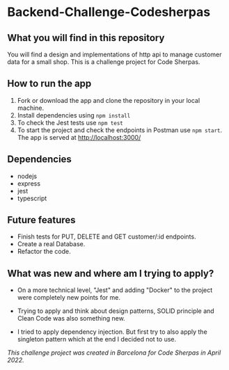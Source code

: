 # Backend-Challenge-Codesherpas

## What you will find in this repository
You will find a design and implementations of http api to manage customer data for a small shop.
This is a challenge project for Code Sherpas.

## How to run the app

1. Fork or download the app and clone the repository in your local machine.
2. Install dependencies using `npm install`
3. To check the Jest tests use `npm test`
5. To start the project and check the endpoints in Postman use `npm start`. The app is served at <http://localhost:3000/>

## Dependencies

- nodejs
- express
- jest
- typescript

## Future features

- Finish tests for PUT, DELETE and GET customer/:id endpoints.
- Create a real Database.
- Refactor the code.

## What was new and where am I trying to apply?

- On a more technical level, "Jest" and adding "Docker" to the project were completely new points for me.
- Trying to apply and think about design patterns, SOLID principle and Clean Code was also something new.

- I tried to apply dependency injection. But first try to also apply the singleton pattern which at the end I decided not to use.

_This challenge project was created in Barcelona for Code Sherpas in April 2022._